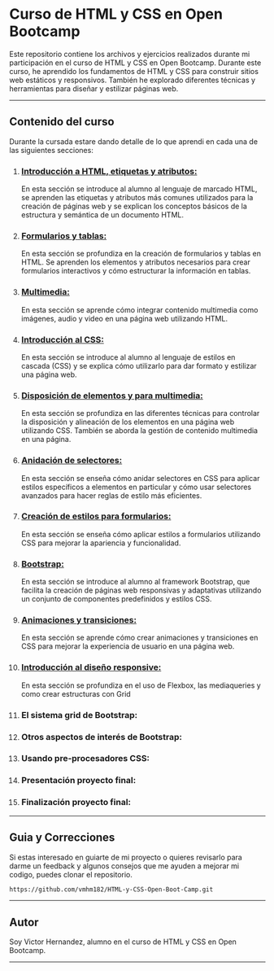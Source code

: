 # **Curso de HTML y CSS en Open Bootcamp**

Este repositorio contiene los archivos y ejercicios realizados durante mi participación en el curso de HTML y CSS en Open Bootcamp. Durante este curso, he aprendido los fundamentos de HTML y CSS para construir sitios web estáticos y responsivos. También he explorado diferentes técnicas y herramientas para diseñar y estilizar páginas web.

___
## **Contenido del curso**

Durante la cursada estare dando detalle de lo que aprendi en cada una de las siguientes secciones:

1. ### **[Introducción a HTML, etiquetas y atributos:](https://github.com/vmhm182/HTML-y-CSS-Open-Boot-Camp/tree/main/1.Introducci%C3%B3n%20a%20HTML%2C%20etiquetas%20y%20atributos)**
    En esta sección se introduce al alumno al lenguaje de marcado HTML, se aprenden las etiquetas y atributos más comunes utilizados para la creación de páginas web y se explican los conceptos básicos de la estructura y semántica de un documento HTML.

2. ### **[Formularios y tablas:](https://github.com/vmhm182/HTML-y-CSS-Open-Boot-Camp/tree/main/2.%20Formularios%20y%20tablas)** 
    En esta sección se profundiza en la creación de formularios y tablas en HTML. Se aprenden los elementos y atributos necesarios para crear formularios interactivos y cómo estructurar la información en tablas.

3. ### **[Multimedia:](https://github.com/vmhm182/HTML-y-CSS-Open-Boot-Camp/tree/main/3.Multimedia)**
    En esta sección se aprende cómo integrar contenido multimedia como imágenes, audio y video en una página web utilizando HTML.

4. ### **[Introducción al CSS:](https://github.com/vmhm182/HTML-y-CSS-Open-Boot-Camp/tree/main/4.%20Introduccion%20al%20Css)**
    En esta sección se introduce al alumno al lenguaje de estilos en cascada (CSS) y se explica cómo utilizarlo para dar formato y estilizar una página web.

5. ### **[Disposición de elementos y para multimedia:](https://github.com/vmhm182/HTML-y-CSS-Open-Boot-Camp/tree/main/5.Disposici%C3%B3n%20de%20elementos%20y%20para%20multimedia)** 
    En esta sección se profundiza en las diferentes técnicas para controlar la disposición y alineación de los elementos en una página web utilizando CSS. También se aborda la gestión de contenido multimedia en una página.

6. ### **[Anidación de selectores:](https://github.com/vmhm182/HTML-y-CSS-Open-Boot-Camp/tree/main/6.Anidaci%C3%B3n%20de%20selectores)** 
    En esta sección se enseña cómo anidar selectores en CSS para aplicar estilos específicos a elementos en particular y cómo usar selectores avanzados para hacer reglas de estilo más eficientes.

7. ### **[Creación de estilos para formularios:](https://github.com/vmhm182/HTML-y-CSS-Open-Boot-Camp/tree/main/7.Creaci%C3%B3n%20de%20estilos%20para%20formularios)** 
    En esta sección se enseña cómo aplicar estilos a formularios utilizando CSS para mejorar la apariencia y funcionalidad.

8. ### **[Bootstrap:](https://github.com/vmhm182/HTML-y-CSS-Open-Boot-Camp/tree/main/8.Bootstrap)**
    En esta sección se introduce al alumno al framework Bootstrap, que facilita la creación de páginas web responsivas y adaptativas utilizando un conjunto de componentes predefinidos y estilos CSS.

9. ### **[Animaciones y transiciones:](https://github.com/vmhm182/HTML-y-CSS-Open-Boot-Camp/tree/main/9.Animaciones%20y%20transiciones)**
    En esta sección se aprende cómo crear animaciones y transiciones en CSS para mejorar la experiencia de usuario en una página web.

10. ### **[Introducción al diseño responsive:](https://github.com/vmhm182/HTML-y-CSS-Open-Boot-Camp/tree/main/10.Introducci%C3%B3n%20al%20dise%C3%B1o%20responsive)**
     En esta sección se profundiza en el uso de Flexbox, las mediaqueries y como crear estructuras con Grid

11. ### **El sistema grid de Bootstrap:**
     <!-- en esta sección se profundiza en el sistema grid de Bootstrap, que permite crear diseños flexibles y adaptables a diferentes tamaños de pantalla. -->

12. ### **Otros aspectos de interés de Bootstrap:**
    <!--  en esta sección se exploran otros aspectos útiles de Bootstrap como los componentes de navegación, tipografía, iconos y la personalización de los estilos. -->

13. ### **Usando pre-procesadores CSS:**
    <!--  en esta sección se introduce al alumno a los pre-procesadores CSS como Sass y Less, que permiten escribir estilos de una manera más eficiente y estructurada. -->

14. ### **Presentación proyecto final:**

15. ### **Finalización proyecto final:**
___
## **Guia y Correcciones**

Si estas interesado en guiarte de mi proyecto o quieres revisarlo para darme un feedback y algunos consejos que me ayuden a mejorar mi codigo, puedes clonar el repositorio.

```bash
https://github.com/vmhm182/HTML-y-CSS-Open-Boot-Camp.git
```
___
## **Autor**

Soy Victor Hernandez, alumno en el curso de HTML y CSS en Open Bootcamp.
___